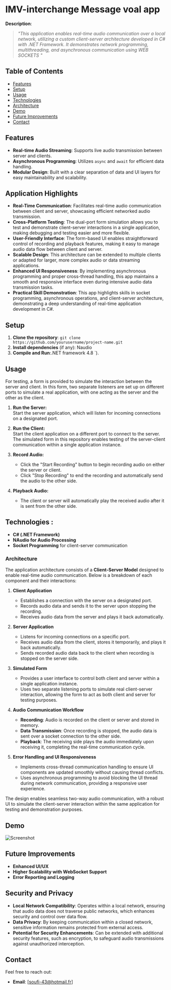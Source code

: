 # IMV-interchange Message voal app 

**Description**: 

> _"This application enables real-time audio communication over a local network, utilizing a custom client-server architecture developed in C# with .NET Framework. It demonstrates
> network programming, multithreading, and asynchronous communication using WEB SOCKETS "_

## Table of Contents

- [Features](#features)
- [Setup](#setup)
- [Usage](#usage)
- [Technologies](#technologies)
- [Architecture](#architecture)
- [Demo](#demo)
- [Future Improvements](#future-improvements)
- [Contact](#contact)

## Features
- **Real-time Audio Streaming**: Supports live audio transmission between server and clients.
- **Asynchronous Programming**: Utilizes `async` and `await` for efficient data handling.
- **Modular Design**: Built with a clear separation of data and UI layers for easy maintainability and scalability.

## Application Highlights

- **Real-Time Communication**: Facilitates real-time audio communication between client and server, showcasing efficient networked audio transmission.
- **Cross-Platform Testing**: The dual-port form simulation allows you to test and demonstrate client-server interactions in a single application, making debugging and testing easier and more flexible.
- **User-Friendly Interface**: The form-based UI enables straightforward control of recording and playback features, making it easy to manage audio data flow between client and server.
- **Scalable Design**: This architecture can be extended to multiple clients or adapted for larger, more complex audio or data streaming applications.
- **Enhanced UI Responsiveness**: By implementing asynchronous programming and proper cross-thread handling, this app maintains a smooth and responsive interface even during intensive audio data transmission tasks.
- **Practical Skill Demonstration**: This app highlights skills in socket programming, asynchronous operations, and client-server architecture, demonstrating a deep understanding of real-time application development in C#.

## Setup
1. **Clone the repository**: `git clone https://github.com/yourusername/project-name.git`
2. **Install dependencies** (if any): Naudio 
3. **Compile and Run**:.NET framework 4.8 `).

## Usage


For testing, a form is provided to simulate the interaction between the server and client. In this form, two separate listeners are set up on different ports to simulate a real 
application, with one acting as the server and the other as the client.


1. **Run the Server:**  
   Start the server application, which will listen for incoming connections on a designated port.

2. **Run the Client:**  
   Start the client application on a different port to connect to the server. The simulated form in this repository enables testing of the server-client communication within a single application instance.

3. **Record Audio:**
   - Click the "Start Recording" button to begin recording audio on either the server or client.
   - Click "Stop Recording" to end the recording and automatically send the audio to the other side.

4. **Playback Audio:**
   - The client or server will automatically play the received audio after it is sent from the other side.

## Technologies : 
- **C# (.NET Framework)**
- **NAudio for Audio Processing**
- **Socket Programming** for client-server communication

### Architecture

The application architecture consists of a **Client-Server Model** designed to enable real-time audio communication. Below is a breakdown of each component and their interactions:

1. **Client Application**
   - Establishes a connection with the server on a designated port.
   - Records audio data and sends it to the server upon stopping the recording.
   - Receives audio data from the server and plays it back automatically.

2. **Server Application**
   - Listens for incoming connections on a specific port.
   - Receives audio data from the client, stores it temporarily, and plays it back automatically.
   - Sends recorded audio data back to the client when recording is stopped on the server side.

3. **Simulated Form**
   - Provides a user interface to control both client and server within a single application instance.
   - Uses two separate listening ports to simulate real client-server interaction, allowing the form to act as both client and server for testing purposes.

4. **Audio Communication Workflow**
   - **Recording**: Audio is recorded on the client or server and stored in memory.
   - **Data Transmission**: Once recording is stopped, the audio data is sent over a socket connection to the other side.
   - **Playback**: The receiving side plays the audio immediately upon receiving it, completing the real-time communication cycle.

5. **Error Handling and UI Responsiveness**
   - Implements cross-thread communication handling to ensure UI components are updated smoothly without causing thread conflicts.
   - Uses asynchronous programming to avoid blocking the UI thread during network communication, providing a responsive user experience.

The design enables seamless two-way audio communication, with a robust UI to simulate the client-server interaction within the same application for testing and demonstration purposes.


## Demo
![Screenshot](link-to-your-screenshot.png)

## Future Improvements
- **Enhanced UI/UX**
- **Higher Scalability with WebSocket Support**
- **Error Reporting and Logging**

## Security and Privacy

- **Local Network Compatibility**: Operates within a local network, ensuring that audio data does not traverse public networks, which enhances security and control over data flow.
- **Data Privacy**: By keeping communication within a closed network, sensitive information remains protected from external access.
- **Potential for Security Enhancements**: Can be extended with additional security features, such as encryption, to safeguard audio transmissions against unauthorized interception.


## Contact

Feel free to reach out:

- **Email**: [soufi-43@hotmail.fr]
